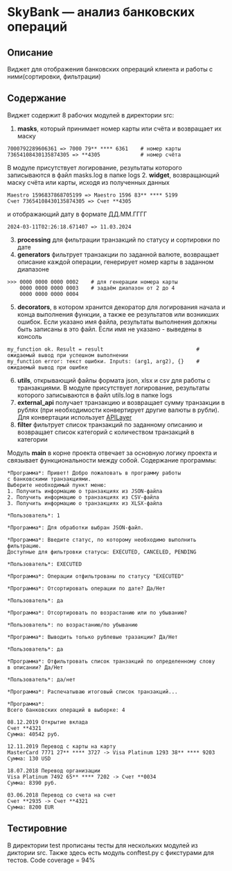 # SkyBank — анализ банковских операций

## Описание

Виджет для отображения банковских опрераций клиента и работы с ними(сортировки, фильтрации)

## Содержание

Виджет содержит 8 рабочих модулей в директории src:
1. **masks**, который принимает номер карты или счёта и возвращает их маску 
```
7000792289606361 => 7000 79** **** 6361    # номер карты
73654108430135874305 => **4305             # номер счёта
```
В модуле присутствует логирование, результаты которого записываются в файл masks.log в папке logs
2. **widget**, возвращающий маску счёта или карты, исходя из полученных данных
```
Maestro 1596837868705199 => Maestro 1596 83** **** 5199
Счет 73654108430135874305 => Счет **4305
```
и отображающий дату в формате ДД.ММ.ГГГГ
```
2024-03-11T02:26:18.671407 => 11.03.2024
```
3. **processing** для фильтрации транзакций по статусу и сортировки по дате
4. **generators** фильтрует транзакции по заданной валюте, возвращает описание каждой операции, генерирует номер карты в заданном диапазоне
```
>>> 0000 0000 0000 0002    # для генерации номера карты
    0000 0000 0000 0003    # задаём диапазон от 2 до 4  
    0000 0000 0000 0004     
```
5. **decorators**, в котором хранится декоратор для логирования начала и конца выполнения функции, а также ее результатов или возникших ошибок. Если указано имя файла, результаты выполнения должны быть записаны в это файл. Если имя не указано - выведены в консоль
```
my_function ok. Result = result                              # ожидаемый вывод при успешном выполнении
my_function error: текст ошибки. Inputs: (arg1, arg2), {}    # ожидаемый вывод при ошибке
```
6. **utils**, открывающий файлы формата json, xlsx и csv для работы с транзакциями.
В модуле присутствует логирование, результаты которого записываются в файл utils.log в папке logs
7. **external_api** получает транзакцию и возвращает сумму транзакции в рублях (при необходимости конвертирует другие валюты в рубли). Для конвертации использует [APILayer](https://apilayer.com/marketplace/exchangerates_data-api)
8. **filter** фильтрует список транзакций по заданному описанию и возвращает список категорий с количеством транзакций в категории

Модуль **main** в корне проекта отвечает за основную логику проекта и связывает функциональности между собой.
Содержание программы:
```commandline
*Программа*: Привет! Добро пожаловать в программу работы 
с банковскими транзакциями. 
Выберите необходимый пункт меню:
1. Получить информацию о транзакциях из JSON-файла
2. Получить информацию о транзакциях из CSV-файла
3. Получить информацию о транзакциях из XLSX-файла

*Пользователь*: 1

*Программа*: Для обработки выбран JSON-файл.

*Программа*: Введите статус, по которому необходимо выполнить фильтрацию. 
Доступные для фильтровки статусы: EXECUTED, CANCELED, PENDING

*Пользователь*: EXECUTED

*Программа*: Операции отфильтрованы по статусу "EXECUTED"

*Программа*: Отсортировать операции по дате? Да/Нет

*Пользователь*: да

*Программа*: Отсортировать по возрастанию или по убыванию? 

*Пользователь*: по возрастанию/по убыванию

*Программа*: Выводить только рублевые тразакции? Да/Нет

*Пользователь*: да

*Программа*: Отфильтровать список транзакций по определенному слову 
в описании? Да/Нет

*Пользователь*: да/нет

*Программа*: Распечатываю итоговый список транзакций...

*Программа*: 
Всего банковских операций в выборке: 4

08.12.2019 Открытие вклада 
Счет **4321
Сумма: 40542 руб. 

12.11.2019 Перевод с карты на карту
MasterCard 7771 27** **** 3727 -> Visa Platinum 1293 38** **** 9203
Сумма: 130 USD

18.07.2018 Перевод организации 
Visa Platinum 7492 65** **** 7202 -> Счет **0034
Сумма: 8390 руб.

03.06.2018 Перевод со счета на счет
Счет **2935 -> Счет **4321
Сумма: 8200 EUR
```
## Тестировние
В директории test прописаны тесты для нескольких модулей из диктории src.
Также здесь есть модуль conftest.py с фикстурами для тестов. Code coverage = 94%